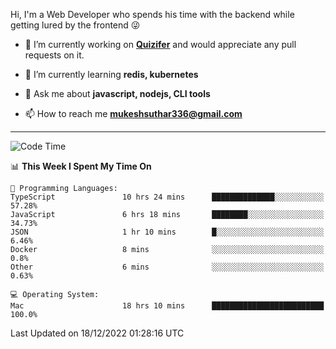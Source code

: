 Hi, I'm a Web Developer who spends his time with the backend while getting lured by the frontend 😜

- 🔭 I’m currently working on **[Quizifer](https://github.com/SutharMukesh/Quizifer/)** and would appreciate any pull requests on it.

- 🌱 I’m currently learning **redis, kubernetes**

- 💬 Ask me about **javascript, nodejs, CLI tools**

- 📫 How to reach me **mukeshsuthar336@gmail.com**

---
<!--START_SECTION:waka-->
![Code Time](http://img.shields.io/badge/Code%20Time-2%2C009%20hrs%2011%20mins-blue)

📊 **This Week I Spent My Time On** 

```text
💬 Programming Languages: 
TypeScript               10 hrs 24 mins      ██████████████░░░░░░░░░░░   57.28% 
JavaScript               6 hrs 18 mins       ████████░░░░░░░░░░░░░░░░░   34.73% 
JSON                     1 hr 10 mins        █░░░░░░░░░░░░░░░░░░░░░░░░   6.46% 
Docker                   8 mins              ░░░░░░░░░░░░░░░░░░░░░░░░░   0.8% 
Other                    6 mins              ░░░░░░░░░░░░░░░░░░░░░░░░░   0.63%

💻 Operating System: 
Mac                      18 hrs 10 mins      █████████████████████████   100.0%

```


 Last Updated on 18/12/2022 01:28:16 UTC
<!--END_SECTION:waka-->
